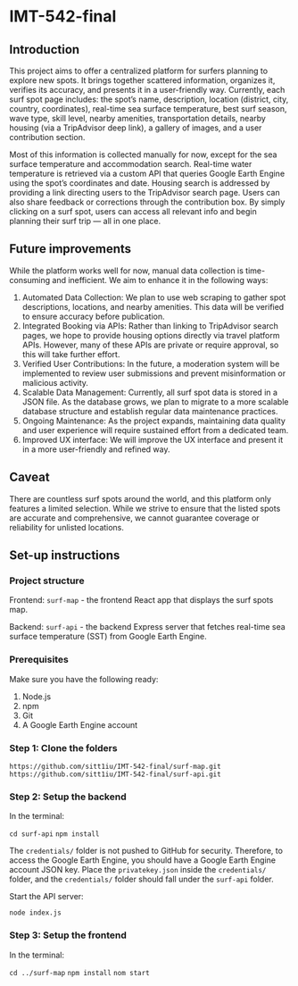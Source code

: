 # IMT-542-final

## Introduction

This project aims to offer a centralized platform for surfers planning to explore new spots. It brings together scattered information, organizes it, verifies its accuracy, and presents it in a user-friendly way. Currently, each surf spot page includes: the spot’s name, description, location (district, city, country, coordinates), real-time sea surface temperature, best surf season, wave type, skill level, nearby amenities, transportation details, nearby housing (via a TripAdvisor deep link), a gallery of images, and a user contribution section.

Most of this information is collected manually for now, except for the sea surface temperature and accommodation search. Real-time water temperature is retrieved via a custom API that queries Google Earth Engine using the spot’s coordinates and date. Housing search is addressed by providing a link directing users to the TripAdvisor search page. Users can also share feedback or corrections through the contribution box. By simply clicking on a surf spot, users can access all relevant info and begin planning their surf trip — all in one place.

## Future improvements
While the platform works well for now, manual data collection is time-consuming and inefficient. We aim to enhance it in the following ways: 
1. Automated Data Collection: We plan to use web scraping to gather spot descriptions, locations, and nearby amenities. This data will be verified to ensure accuracy before publication.
2. Integrated Booking via APIs: Rather than linking to TripAdvisor search pages, we hope to provide housing options directly via travel platform APIs. However, many of these APIs are private or require approval, so this will take further effort.
3. Verified User Contributions: In the future, a moderation system will be implemented to review user submissions and prevent misinformation or malicious activity.
4. Scalable Data Management: Currently, all surf spot data is stored in a JSON file. As the database grows, we plan to migrate to a more scalable database structure and establish regular data maintenance practices.
5. Ongoing Maintenance: As the project expands, maintaining data quality and user experience will require sustained effort from a dedicated team.
6. Improved UX interface: We will improve the UX interface and present it in a more user-friendly and refined way.

## Caveat 
There are countless surf spots around the world, and this platform only features a limited selection. While we strive to ensure that the listed spots are accurate and comprehensive, we cannot guarantee coverage or reliability for unlisted locations.

## Set-up instructions
### Project structure
Frontend: ```surf-map``` - the frontend React app that displays the surf spots map.

Backend: ```surf-api``` - the backend Express server that fetches real-time sea surface temperature (SST) from Google Earth Engine.

### Prerequisites
Make sure you have the following ready:
1. Node.js
2. npm
3. Git
4. A Google Earth Engine account

### Step 1: Clone the folders
```https://github.com/sitt1iu/IMT-542-final/surf-map.git```
```https://github.com/sitt1iu/IMT-542-final/surf-api.git```

### Step 2: Setup the backend
In the terminal:

```cd surf-api```
```npm install```

The ```credentials/``` folder is not pushed to GitHub for security. Therefore, to access the Google Earth Engine, you should have a Google Earth Engine account JSON key. Place the ```privatekey.json``` inside the ```credentials/``` folder, and the ```credentials/``` folder should fall under the ```surf-api``` folder. 

Start the API server:

```node index.js```

### Step 3: Setup the frontend
In the terminal:

```cd ../surf-map```
```npm install```
```nom start```


